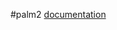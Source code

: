 ---
---

#palm2 
[documentation](https://developers.generativeai.google/develop/sample-apps/wordcraft)
